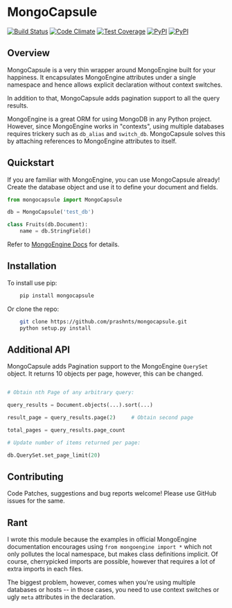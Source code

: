 # MongoCapsule

[![Build Status](https://img.shields.io/travis/prashnts/mongocapsule/master.svg)](https://travis-ci.org/prashnts/mongocapsule) [![Code Climate](https://img.shields.io/codeclimate/github/prashnts/mongocapsule.svg)](https://codeclimate.com/github/prashnts/mongocapsule) [![Test Coverage](https://img.shields.io/codeclimate/coverage/github/prashnts/mongocapsule.svg)](https://codeclimate.com/github/prashnts/mongocapsule) [![PyPI](https://img.shields.io/pypi/pyversions/mongocapsule.svg?maxAge=2592000)](https://pypi.python.org/pypi/mongocapsule) [![PyPI](https://img.shields.io/pypi/v/mongocapsule.svg?maxAge=2592000)](https://pypi.python.org/pypi/mongocapsule)

## Overview
MongoCapsule is a very thin wrapper around MongoEngine built for your happiness. It encapsulates MongoEngine attributes under a single namespace and hence allows explicit declaration without context switches.

In addition to that, MongoCapsule adds pagination support to all the query results.

MongoEngine is a great ORM for using MongoDB in any Python project. However, since MongoEngine works in "contexts", using multiple databases requires trickery such as `db_alias` and `switch_db`. MongoCapsule solves this by attaching references to MongoEngine attributes to itself.


## Quickstart

If you are familiar with MongoEngine, you can use MongoCapsule already! Create the database object and use it to define your document and fields.

```python
from mongocapsule import MongoCapsule

db = MongoCapsule('test_db')

class Fruits(db.Document):
    name = db.StringField()
```

Refer to [MongoEngine Docs](http://docs.mongoengine.org/index.html) for details.

## Installation

To install use pip:

```bash
    pip install mongocapsule
```

Or clone the repo:

```bash
    git clone https://github.com/prashnts/mongocapsule.git
    python setup.py install
```

## Additional API

MongoCapsule adds Pagination support to the MongoEngine `QuerySet` object. It returns 10 objects per page, however, this can be changed.

```python

# Obtain nth Page of any arbitrary query:

query_results = Document.objects(...).sort(...)

result_page = query_results.page(2)     # Obtain second page

total_pages = query_results.page_count

# Update number of items returned per page:

db.QuerySet.set_page_limit(20)

```

## Contributing

Code Patches, suggestions and bug reports welcome! Please use GitHub issues for the same.

## Rant
I wrote this module because the examples in official MongoEngine documentation encourages using `from mongoengine import *` which not only pollutes the local namespace, but makes class definitions implicit. Of course, cherrypicked imports are possible, however that requires a lot of extra imports in each files.

The biggest problem, however, comes when you're using multiple databases or hosts -- in those cases, you need to use context switches or ugly `meta` attributes in the declaration.
